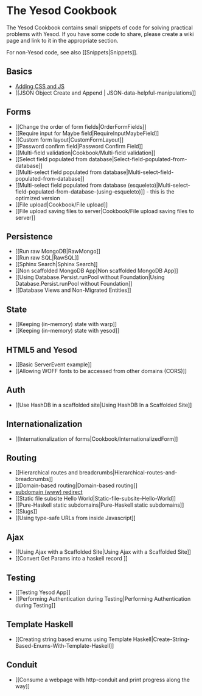 # The Yesod Cookbook

The Yesod Cookbook contains small snippets of code for solving practical problems with Yesod. If you have some code to share, please create a wiki page and link to it in the appropriate section.

For non-Yesod code, see also [[Snippets|Snippets]].

## Basics
* [Adding CSS and JS](http://www.yesodweb.com/blog/2013/01/adding-css-js)
* [[JSON Object Create and Append | JSON-data-helpful-manipulations]]

## Forms

* [[Change the order of form fields|OrderFormFields]]
* [[Require input for Maybe field|RequireInputMaybeField]]
* [[Custom form layout|CustomFormLayout]]
* [[Password confirm field|Password Confirm Field]]
* [[Multi-field validation|Cookbook/Multi-field validation]]
* [[Select field populated from database|Select-field-populated-from-database]]
* [[Multi-select field populated from database|Multi-select-field-populated-from-database]]
* [[Multi-select field populated from database (esqueleto)|Multi-select-field-populated-from-database-(using-esqueleto)]] - this is the optimized version
* [[File upload|Cookbook/File upload]]
* [[File upload saving files to server|Cookbook/File upload saving files to server]]

## Persistence

* [[Run raw MongoDB|RawMongo]]
* [[Run raw SQL|RawSQL]]
* [[Sphinx Search|Sphinx Search]]
* [[Non scaffolded MongoDB App|Non scaffolded MongoDB App]]
* [[Using Database.Persist.runPool without Foundation|Using Database.Persist.runPool without Foundation]]
* [[Database Views and Non-Migrated Entities]]

## State

* [[Keeping (in-memory) state with warp]]
* [[Keeping (in-memory) state with yesod]]

## HTML5 and Yesod
* [[Basic ServerEvent example]]
* [[Allowing WOFF fonts to be accessed from other domains (CORS)]]

## Auth

* [[Use HashDB in a scaffolded site|Using HashDB In a Scaffolded Site]]

## Internationalization

* [[Internationalization of forms|Cookbook/InternationalizedForm]]

## Routing

* [[Hierarchical routes and breadcrumbs|Hierarchical-routes-and-breadcrumbs]]
* [[Domain-based routing|Domain-based routing]]
* [subdomain (www) redirect](/show/topic/536)
* [[Static file subsite Hello World|Static-file-subsite-Hello-World]]
* [[Pure-Haskell static subdomains|Pure-Haskell static subdomains]]
* [[Slugs]]
* [[Using type-safe URLs from inside Javascript]]

## Ajax

* [[Using Ajax with a Scaffolded Site|Using Ajax with a Scaffolded Site]]
* [[Convert Get Params into a haskell record ]]

## Testing

* [[Testing Yesod App]]
* [[Performing Authentication during Testing|Performing Authentication during Testing]]

## Template Haskell

* [[Creating string based enums using Template Haskell|Create-String-Based-Enums-With-Template-Haskell]]

## Conduit

* [[Consume a webpage with http-conduit and print progress along the way]]